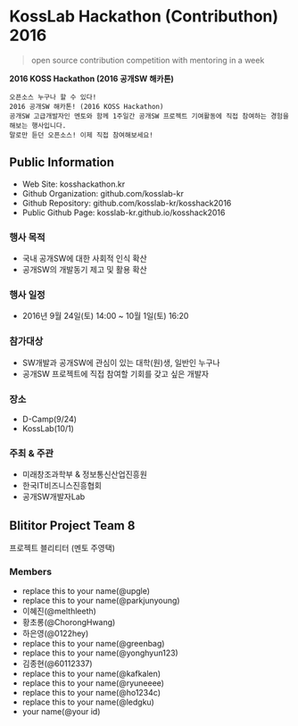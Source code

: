 # KossLab Hackathon (Contributhon) 2016

> open source contribution competition with mentoring in a week

**2016 KOSS Hackathon (2016 공개SW 해카톤)**

	오픈소스 누구나 할 수 있다!
	2016 공개SW 해카톤! (2016 KOSS Hackathon)
	공개SW 고급개발자인 멘토와 함께 1주일간 공개SW 프로젝트 기여활동에 직접 참여하는 경험을 해보는 행사입니다.
	말로만 듣던 오픈소스! 이제 직접 참여해보세요!

## Public Information

- Web Site: kosshackathon.kr
- Github Organization: github.com/kosslab-kr
- Github Repository: github.com/kosslab-kr/kosshack2016
- Public Github Page: kosslab-kr.github.io/kosshack2016

### 행사 목적

* 국내 공개SW에 대한 사회적 인식 확산
* 공개SW의 개발동기 제고 및 활용 확산

### 행사 일정

* 2016년 9월 24일(토) 14:00 ~ 10월 1일(토) 16:20

### 참가대상

* SW개발과 공개SW에 관심이 있는 대학(원)생, 일반인 누구나
* 공개SW 프로젝트에 직접 참여할 기회를 갖고 싶은 개발자

### 장소

* D-Camp(9/24)
* KossLab(10/1)

### 주최 & 주관

* 미래창조과학부 & 정보통신산업진흥원
* 한국IT비즈니스진흥협회
* 공개SW개발자Lab

## Blititor Project Team 8 

프로젝트 블리티터 (멘토 주영택)

### Members

- replace this to your name(@upgle)
- replace this to your name(@parkjunyoung)
- 이혜진(@melthleeth)
- 황초롱(@ChorongHwang)
- 하은영(@0122hey)
- replace this to your name(@greenbag)
- replace this to your name(@yonghyun123)
- 김종현(@60112337)
- replace this to your name(@kafkalen)
- replace this to your name(@ryuneeee)
- replace this to your name(@ho1234c)
- replace this to your name(@ledgku)
- your name(@your id)
